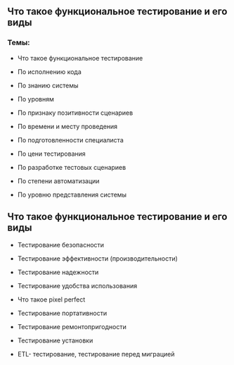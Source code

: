 ## Что такое функциональное тестирование и его виды

### Темы:

-  Что такое функциональное тестирование

-  По исполнению кода

-  По знанию системы

-  По уровням

-  По признаку позитивности сценариев

-  По времени и месту проведения

-  По подготовленности специалиста

-  По цени тестирования

-  По разработке тестовых сценариев

-  По степени автоматизации

-  По уровню представления системы

## Что такое функциональное тестирование и его виды

-  Тестирование безопасности

-  Тестирование эффективности (производительности)

-  Тестирование надежности

-  Тестирование удобства использования

-  Что такое pixel perfect

-  Тестирование портативности

-  Тестирование ремонтопригодности

-  Тестирование установки

-  ETL- тестирование, тестирование перед миграцией
